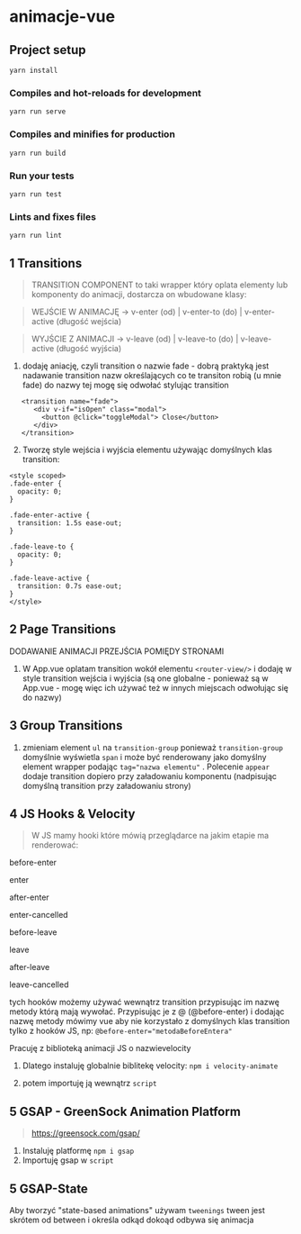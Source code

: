 # animacje-vue

## Project setup
```
yarn install
```

### Compiles and hot-reloads for development
```
yarn run serve
```

### Compiles and minifies for production
```
yarn run build
```

### Run your tests
```
yarn run test
```

### Lints and fixes files
```
yarn run lint
```

## 1 Transitions

> TRANSITION COMPONENT to taki wrapper który oplata elementy lub komponenty do animacji, dostarcza on wbudowane klasy:


> WEJŚCIE W ANIMACJĘ -> v-enter (od) | v-enter-to (do) | v-enter-active (długość wejścia)


> WYJŚCIE Z ANIMACJI -> v-leave (od) | v-leave-to (do) | v-leave-active (długość wyjścia)

1. dodaję aniację, czyli transition o nazwie fade - dobrą praktyką jest nadawanie transition nazw określających co te transiton robią (u mnie fade) do nazwy tej mogę się odwołać stylując transition

```
   <transition name="fade">
      <div v-if="isOpen" class="modal">
        <button @click="toggleModal"> Close</button>
      </div>
   </transition>
```
2. Tworzę style wejścia i wyjścia elementu używając domyślnych klas transition:

```
<style scoped>
.fade-enter {
  opacity: 0;
}

.fade-enter-active {
  transition: 1.5s ease-out;
}

.fade-leave-to {
  opacity: 0;
}

.fade-leave-active {
  transition: 0.7s ease-out;
}
</style>
```

## 2 Page Transitions
DODAWANIE ANIMACJI PRZEJŚCIA POMIĘDY STRONAMI

1. W App.vue oplatam transition wokół elementu ```<router-view/>``` i dodaję w style transition wejścia i wyjścia (są one globalne - ponieważ są w App.vue - mogę więc ich używać też w innych miejscach odwołując się do nazwy)
    
## 3 Group Transitions

 1. zmieniam element `ul` na `transition-group` ponieważ `transition-group` domyślnie wyświetla `span` i może być renderowany jako domyślny element wrapper podając `tag="nazwa elementu"` . Polecenie `appear` dodaje transition dopiero przy załadowaniu komponentu (nadpisując domyślną transition przy załadowaniu strony)
    

## 4 JS Hooks & Velocity

>  W JS mamy hooki które mówią przeglądarce na jakim etapie ma renderować:
  
  before-enter

  enter

  after-enter

  enter-cancelled

  before-leave

  leave

  after-leave

  leave-cancelled


  tych hooków możemy używać wewnątrz transition przypisując im nazwę metody którą mają wywołać.
  Przypisując je z @ (@before-enter) i dodając nazwę metody mówimy vue aby nie korzystało z domyślnych klas transition tylko z hooków JS, np: `@before-enter="metodaBeforeEntera"`

  Pracuję z biblioteką animacji JS o nazwievelocity
  
  1. Dlatego instaluję globalnie biblitekę velocity: 
  `npm i velocity-animate`

  2. potem importuję ją wewnątrz `script`


## 5 GSAP - GreenSock Animation Platform

> https://greensock.com/gsap/

1. Instaluję platformę `npm i gsap`
2. Importuję gsap w `script`

## 5 GSAP-State
Aby tworzyć "state-based animations" używam `tweenings`
tween jest skrótem od between i określa odkąd dokoąd odbywa się animacja
